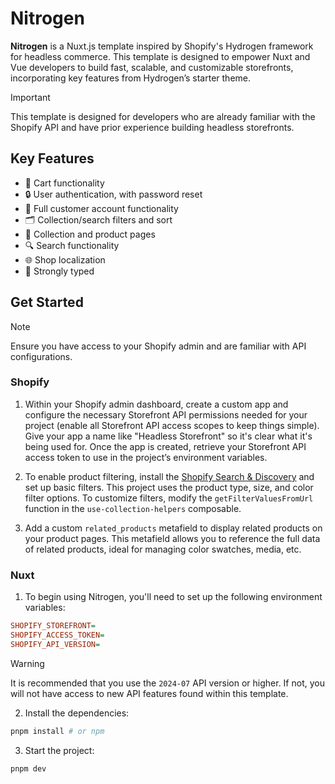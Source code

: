 # Nitrogen

**Nitrogen** is a Nuxt.js template inspired by Shopify's Hydrogen framework for headless commerce. This template is designed to empower Nuxt and Vue developers to build fast, scalable, and customizable storefronts, incorporating key features from Hydrogen’s starter theme.

> [!IMPORTANT]
> This template is designed for developers who are already familiar with the Shopify API and have prior experience building headless storefronts.

## Key Features

- 🛒 Cart functionality
- 🔒 User authentication, with password reset
- 👤 Full customer account functionality
- 🗂️ Collection/search filters and sort
- 👕 Collection and product pages
- 🔍 Search functionality
- 🌐 Shop localization
- 💪 Strongly typed

## Get Started

> [!NOTE]
> Ensure you have access to your Shopify admin and are familiar with API configurations.

### Shopify

1. Within your Shopify admin dashboard, create a custom app and configure the necessary Storefront API permissions needed for your project (enable all Storefront API access scopes to keep things simple). Give your app a name like "Headless Storefront" so it's clear what it's being used for. Once the app is created, retrieve your Storefront API access token to use in the project’s environment variables.

2. To enable product filtering, install the [Shopify Search & Discovery](https://apps.shopify.com/search-and-discovery?search_id=81e9e3f8-f482-4c8c-83c2-a80090d606df&surface_detail=search+and+discovery&surface_inter_position=1&surface_intra_position=5&surface_type=search) and set up basic filters. This project uses the product type, size, and color filter options. To customize filters, modify the `getFilterValuesFromUrl` function in the `use-collection-helpers` composable.

3. Add a custom `related_products` metafield to display related products on your product pages. This metafield allows you to reference the full data of related products, ideal for managing color swatches, media, etc.

### Nuxt

1. To begin using Nitrogen, you'll need to set up the following environment variables:

```ini
SHOPIFY_STOREFRONT=
SHOPIFY_ACCESS_TOKEN=
SHOPIFY_API_VERSION=
```

> [!WARNING]
> It is recommended that you use the `2024-07` API version or higher. If not, you will not have access to new API features found within this template.

2. Install the dependencies:

```bash
pnpm install # or npm
```

3. Start the project:

```bash
pnpm dev
```

